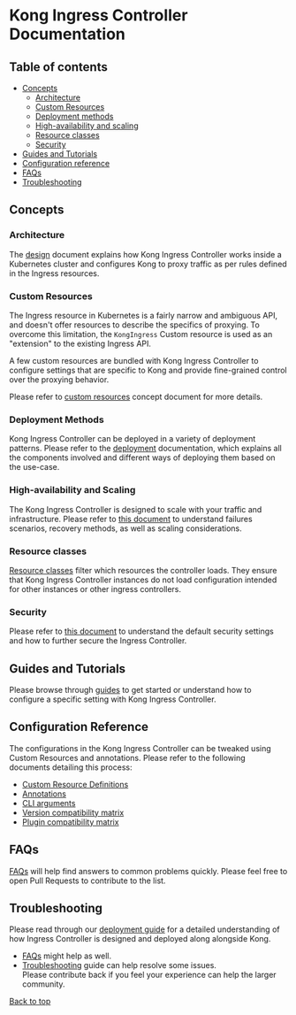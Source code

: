 # Kong Ingress Controller Documentation

## Table of contents

- [Concepts](#concepts)
  - [Architecture](#architecture)
  - [Custom Resources](#custom-resources)
  - [Deployment methods](#deployment-methods)
  - [High-availability and scaling](#high-availability-and-scaling)
  - [Resource classes](#resource-classes)
  - [Security](#security)
- [Guides and Tutorials](#guides-and-tutorials)
- [Configuration reference](#configuration-reference)
- [FAQs](#faqs)
- [Troubleshooting](#troubleshooting)

## Concepts

### Architecture

The [design][design] document explains how Kong Ingress Controller works
inside a Kubernetes cluster and configures Kong to proxy traffic as per
rules defined in the Ingress resources.

### Custom Resources

The Ingress resource in Kubernetes is a fairly narrow and ambiguous API, and
doesn't offer resources to describe the specifics of proxying.
To overcome this limitation, the `KongIngress` Custom resource is used as an
"extension" to the existing Ingress API.

A few custom resources are bundled with Kong Ingress Controller to configure
settings that are specific to Kong and provide fine-grained control over
the proxying behavior.

Please refer to [custom resources][crd] concept document for more details.

### Deployment Methods

Kong Ingress Controller can be deployed in a variety of deployment patterns.
Please refer to the [deployment](concepts/deployment.md) documentation,
which explains all the components
involved and different ways of deploying them based on the use-case.

### High-availability and Scaling

The Kong Ingress Controller is designed to scale with your traffic
and infrastructure.
Please refer to [this document](concepts/ha-and-scaling.md) to understand
failures scenarios, recovery methods, as well as scaling considerations.

### Resource classes

[Resource classes](concepts/resource-classes.md) filter which resources the
controller loads. They ensure that Kong Ingress Controller instances do not
load configuration intended for other instances or other ingress controllers.

### Security

Please refer to [this document](concepts/security.md) to understand the
default security settings and how to further secure the Ingress Controller.

## Guides and Tutorials

Please browse through [guides][guides] to get started or understand how to configure
a specific setting with Kong Ingress Controller.

## Configuration Reference

The configurations in the Kong Ingress Controller can be tweaked using
Custom Resources and annotations.
Please refer to the following documents detailing this process:

- [Custom Resource Definitions](references/custom-resources.md)
- [Annotations](references/annotations.md)
- [CLI arguments](references/cli-arguments.md)
- [Version compatibility matrix](references/version-compatibility.md)
- [Plugin compatibility matrix](references/plugin-compatibility.md)

## FAQs

[FAQs][faqs] will help find answers to common problems quickly.
Please feel free to open Pull Requests to contribute to the list.

## Troubleshooting

Please read through our [deployment guide][deployment] for a detailed
understanding of how Ingress Controller is designed and deployed
along alongside Kong.

- [FAQs][faqs] might help as well.
- [Troubleshooting][troubleshooting] guide can help
  resolve some issues.  
  Please contribute back if you feel your experience can help
  the larger community.

[annotations]: annotations.md
[crd]: concepts/custom-resources.md
[deployment]: deployment/
[design]: concepts/design.md
[faqs]: faq.md
[troubleshooting]: troubleshooting.md
[guides]: guides/

[Back to top](#kong-ingress-controller-documentation)
